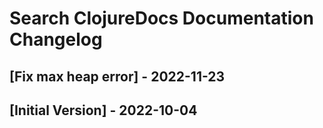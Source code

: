 # Search ClojureDocs Documentation Changelog

## [Fix max heap error] - 2022-11-23

## [Initial Version] - 2022-10-04
